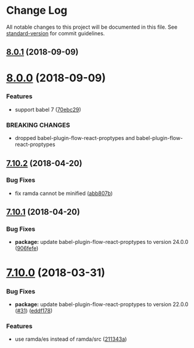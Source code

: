 # Change Log

All notable changes to this project will be documented in this file. See [standard-version](https://github.com/conventional-changelog/standard-version) for commit guidelines.

<a name="8.0.1"></a>
## [8.0.1](https://github.com/foray1010/babel-preset-foray1010/compare/v8.0.0...v8.0.1) (2018-09-09)



<a name="8.0.0"></a>
# [8.0.0](https://github.com/foray1010/babel-preset-foray1010/compare/v7.10.2...v8.0.0) (2018-09-09)


### Features

* support babel 7 ([70ebc29](https://github.com/foray1010/babel-preset-foray1010/commit/70ebc29))


### BREAKING CHANGES

* dropped babel-plugin-flow-react-proptypes and babel-plugin-flow-react-proptypes



<a name="7.10.2"></a>
## [7.10.2](https://github.com/foray1010/babel-preset-foray1010/compare/v7.10.1...v7.10.2) (2018-04-20)


### Bug Fixes

* fix ramda cannot be minified ([abb807b](https://github.com/foray1010/babel-preset-foray1010/commit/abb807b))



<a name="7.10.1"></a>
## [7.10.1](https://github.com/foray1010/babel-preset-foray1010/compare/v7.10.0...v7.10.1) (2018-04-20)


### Bug Fixes

* **package:** update babel-plugin-flow-react-proptypes to version 24.0.0 ([906fefe](https://github.com/foray1010/babel-preset-foray1010/commit/906fefe))


<a name="7.10.0"></a>
# [7.10.0](https://github.com/foray1010/babel-preset-foray1010/compare/v7.9.0...v7.10.0) (2018-03-31)


### Bug Fixes

* **package:** update babel-plugin-flow-react-proptypes to version 22.0.0 ([#31](https://github.com/foray1010/babel-preset-foray1010/issues/31)) ([eddf178](https://github.com/foray1010/babel-preset-foray1010/commit/eddf178))


### Features

* use ramda/es instead of ramda/src ([211343a](https://github.com/foray1010/babel-preset-foray1010/commit/211343a))
